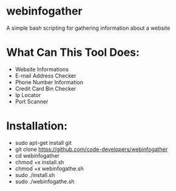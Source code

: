 # webinfogather
A simple bash scripting for gathering information about a website

# What Can This Tool Does:
- Website Informations
- E-mail Address Checker
- Phone Number Information
- Credit Card Bin Checker
- Ip Locator
- Port Scanner

# Installation:
- sudo apt-get install git
- git clone https://github.com/code-developers/webinfogather
- cd webinfogather
- chmod +x install.sh
- chmod +x webinfogathe.sh
- sudo ./install.sh
- sudo ./webinfogathe.sh